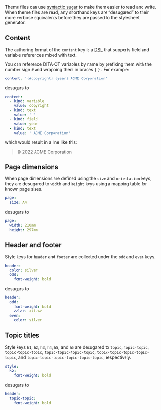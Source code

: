 Theme files can use [syntactic sugar](https://en.wikipedia.org/wiki/Syntactic_sugar) to make them easier to read and write. When theme files are read, any shorthand keys are “desugared” to their more verbose equivalents before they are passed to the stylesheet generator.

## Content

The authoring format of the `content` key is a [DSL](https://en.wikipedia.org/wiki/Domain-specific_language) that supports field and variable references mixed with text.

You can reference DITA-OT variables by name by prefixing them with the number sign `#` and wrapping them in braces `{` `}.` For example:

```yaml
content: '{#copyright} {year} ACME Corporation'
```

desugars to

```yaml
content:
  - kind: variable
    value: copyright
  - kind: text
    value: ' '
  - kind: field
    value: year
  - kind: text
    value: ' ACME Corporation'
```

which would result in a line like this:

> © 2022 ACME Corporation

## Page dimensions

When page dimensions are defined using the `size` and `orientation` keys, they are desugared to `width` and `height` keys using a mapping table for known page sizes.

```yaml
page:
  size: A4
```

desugars to

```yaml
page:
  width: 210mm
  height: 297mm
```

## Header and footer

Style keys for `header` and `footer` are collected under the `odd` and `even` keys.

```yaml
header:
  color: silver
  odd:
    font-weight: bold
```

desugars to

```yaml
header:
  odd:
    font-weight: bold
    color: silver
  even:
    color: silver
```

## Topic titles

Style keys `h1`, `h2`, `h3`, `h4`, `h5`, and `h6` are desugared to `topic`, `topic-topic`, `topic-topic-topic`, `topic-topic-topic-topic`, `topic-topic-topic-topic-topic`, and `topic-topic-topic-topic-topic-topic`, respectively.

```yaml
style:
  h2:
    font-weight: bold
```

desugars to

```yaml
header:
  topic-topic:
    font-weight: bold
```
